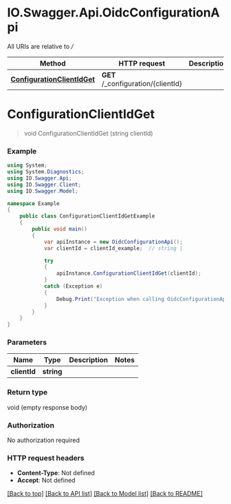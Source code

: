 # IO.Swagger.Api.OidcConfigurationApi

All URIs are relative to */*

Method | HTTP request | Description
------------- | ------------- | -------------
[**ConfigurationClientIdGet**](OidcConfigurationApi.md#configurationclientidget) | **GET** /_configuration/{clientId} | 

<a name="configurationclientidget"></a>
# **ConfigurationClientIdGet**
> void ConfigurationClientIdGet (string clientId)



### Example
```csharp
using System;
using System.Diagnostics;
using IO.Swagger.Api;
using IO.Swagger.Client;
using IO.Swagger.Model;

namespace Example
{
    public class ConfigurationClientIdGetExample
    {
        public void main()
        {
            var apiInstance = new OidcConfigurationApi();
            var clientId = clientId_example;  // string | 

            try
            {
                apiInstance.ConfigurationClientIdGet(clientId);
            }
            catch (Exception e)
            {
                Debug.Print("Exception when calling OidcConfigurationApi.ConfigurationClientIdGet: " + e.Message );
            }
        }
    }
}
```

### Parameters

Name | Type | Description  | Notes
------------- | ------------- | ------------- | -------------
 **clientId** | **string**|  | 

### Return type

void (empty response body)

### Authorization

No authorization required

### HTTP request headers

 - **Content-Type**: Not defined
 - **Accept**: Not defined

[[Back to top]](#) [[Back to API list]](../README.md#documentation-for-api-endpoints) [[Back to Model list]](../README.md#documentation-for-models) [[Back to README]](../README.md)
